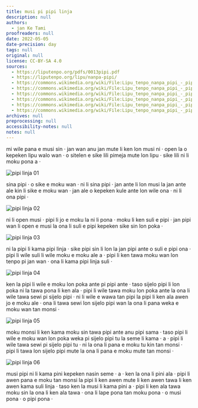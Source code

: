 ```yaml
---
title: musi pi pipi linja
description: null
authors:
  - jan Ke Tami
proofreaders: null
date: 2022-05-05
date-precision: day
tags: null
original: null
license: CC-BY-SA 4.0
sources:
  - https://liputenpo.org/pdfs/0013pipi.pdf
  - https://liputenpo.org/lipu/nanpa-pipi/
  - https://commons.wikimedia.org/wiki/File:Lipu_tenpo_nanpa_pipi_-_pipi_linja_01.png
  - https://commons.wikimedia.org/wiki/File:Lipu_tenpo_nanpa_pipi_-_pipi_linja_02.png
  - https://commons.wikimedia.org/wiki/File:Lipu_tenpo_nanpa_pipi_-_pipi_linja_03.png
  - https://commons.wikimedia.org/wiki/File:Lipu_tenpo_nanpa_pipi_-_pipi_linja_04.png
  - https://commons.wikimedia.org/wiki/File:Lipu_tenpo_nanpa_pipi_-_pipi_linja_05.png
  - https://commons.wikimedia.org/wiki/File:Lipu_tenpo_nanpa_pipi_-_pipi_linja_06.png
archives: null
preprocessing: null
accessibility-notes: null
notes: null
---
```


mi wile pana e musi sin · jan wan anu jan mute li ken lon musi ni · open la o kepeken lipu walo wan · o sitelen e sike lili pimeja mute lon lipu · sike lili ni li moku pona a ·

![pipi linja 01](https://upload.wikimedia.org/wikipedia/commons/a/a2/Lipu_tenpo_nanpa_pipi_-_pipi_linja_01.png)

sina pipi · o sike e moku wan · ni li sina pipi · jan ante li lon musi la jan ante ale kin li sike e moku wan · jan ale o kepeken kule ante lon wile ona · ni li ona pipi ·

![pipi linja 02](https://upload.wikimedia.org/wikipedia/commons/e/e1/Lipu_tenpo_nanpa_pipi_-_pipi_linja_02.png)

ni li open musi · pipi li jo e moku la ni li pona · moku li ken suli e pipi · jan pipi wan li open e musi la ona li suli e pipi kepeken sike sin lon poka ·

![pipi linja 03](https://upload.wikimedia.org/wikipedia/commons/1/10/Lipu_tenpo_nanpa_pipi_-_pipi_linja_03.png)

ni la pipi li kama pipi linja · sike pipi sin li lon la jan pipi ante o suli e pipi ona · pipi li wile suli li wile moku e moku ale a · pipi li ken tawa moku wan lon tenpo pi jan wan · ona li kama pipi linja suli ·

![pipi linja 04](https://upload.wikimedia.org/wikipedia/commons/6/65/Lipu_tenpo_nanpa_pipi_-_pipi_linja_04.png)

ken la pipi li wile e moku lon poka ante pi pipi ante · taso sijelo pipi li lon poka ni la tawa pona li ken ala · pipi li wile tawa moku lon poka ante la ona li wile tawa sewi pi sijelo pipi · ni li wile e wawa tan pipi la pipi li ken ala awen jo e moku ale · ona li tawa sewi lon sijelo pipi wan la ona li pana weka e moku wan tan monsi ·

![pipi linja 05](https://upload.wikimedia.org/wikipedia/commons/5/50/Lipu_tenpo_nanpa_pipi_-_pipi_linja_05.png)

moku monsi li ken kama moku sin tawa pipi ante anu pipi sama · taso pipi li wile e moku wan lon poka weka pi sijelo pipi tu la seme li kama · a · pipi li wile tawa sewi pi sijelo pipi tu · ni la ona li pana e moku tu kin tan monsi · pipi li tawa lon sijelo pipi mute la ona li pana e moku mute tan monsi ·

![pipi linja 06](https://upload.wikimedia.org/wikipedia/commons/3/37/Lipu_tenpo_nanpa_pipi_-_pipi_linja_06.png)

musi pipi ni li kama pini kepeken nasin seme · a · ken la ona li pini ala · pipi li awen pana e moku tan monsi la pipi li ken awen mute li ken awen tawa li ken awen kama suli linja · taso ken la musi li kama pini a · pipi li ken ala tawa moku sin la ona li ken ala tawa · ona li lape pona tan moku pona · o musi pona · o pipi pona ·